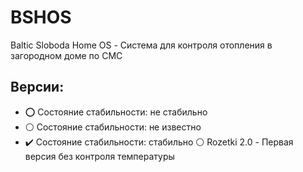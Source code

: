 # BSHOS
Baltic Sloboda Home OS - Система для контроля отопления в загородном доме по СМС
## Версии:
- :o: Состояние стабильности: не стабильно
- :white_circle: Состояние стабильности: не известно
- :heavy_check_mark: Состояние стабильности: стабильно
:white_circle: Rozetki 2.0 - Первая версия без контроля температуры 
